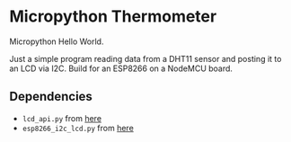 # Micropython Thermometer

Micropython Hello World.

Just a simple program reading data from a DHT11 sensor and posting it to an LCD via I2C. Build for an ESP8266 on a NodeMCU board.

## Dependencies

+ ``lcd_api.py`` from [here](https://github.com/dhylands/python_lcd/blob/master/lcd/lcd_api.py)
+ ``esp8266_i2c_lcd.py`` from [here](https://github.com/dhylands/python_lcd/blob/master/lcd/esp8266_i2c_lcd.py)
